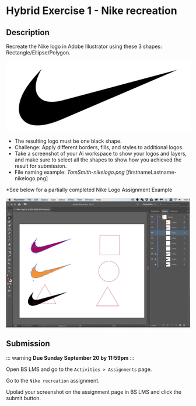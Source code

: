 # Hybrid Exercise 1 - Nike recreation

## Description

Recreate the Nike logo in Adobe Illustrator using these 3 shapes: Rectangle/Ellipse/Polygon.

<img src="../assets/1-nikelogo.png" alt="Nike Logo">

- The resulting logo must be one black shape. 
- Challenge: Apply different borders, fills, and styles to additional logos.
- Take a screenshot of your Ai workspace to show your logos and layers, and make sure to select all the shapes to show how you achieved the result for submission.
- File naming example: *TomSmith-nikelogo.png* [firstnameLastname-nikelogo.png]

*See below for a partially completed Nike Logo Assignment Example

<img src="../assets/1-example-nikelogos.png" alt="Partially completed Nike Logo Assignment Example">

## Submission

::: warning
**Due Sunday September 20 by 11:59pm**
:::

Open BS LMS and go to the `Activities > Assignments` page.

Go to the `Nike recreation` assignment.

Upolad your screenshot on the assignment page in BS LMS and click the submit button.
